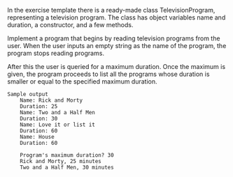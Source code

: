 In the exercise template there is a ready-made class TelevisionProgram, representing a television program. The class has object variables name and duration, a constructor, and a few methods.

Implement a program that begins by reading television programs from the user. When the user inputs an empty string as the name of the program, the program stops reading programs.

After this the user is queried for a maximum duration. Once the maximum is given, the program proceeds to list all the programs whose duration is smaller or equal to the specified maximum duration.

    Sample output
        Name: Rick and Morty
        Duration: 25
        Name: Two and a Half Men
        Duration: 30
        Name: Love it or list it
        Duration: 60
        Name: House
        Duration: 60

        Program's maximum duration? 30
        Rick and Morty, 25 minutes
        Two and a Half Men, 30 minutes